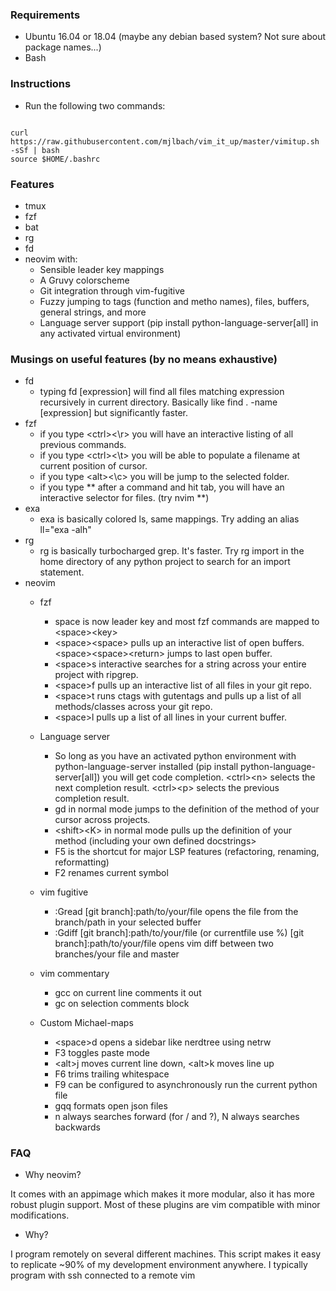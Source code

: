 ### Requirements

* Ubuntu 16.04 or 18.04 (maybe any debian based system? Not sure about package names...)
* Bash 

### Instructions
 
* Run the following two commands:

```

curl https://raw.githubusercontent.com/mjlbach/vim_it_up/master/vimitup.sh -sSf | bash 
source $HOME/.bashrc

```

### Features

* tmux
* fzf 
* bat
* rg
* fd
* neovim with:
    * Sensible leader key mappings
    * A Gruvy colorscheme
    * Git integration through vim-fugitive
    * Fuzzy jumping to tags (function and metho names), files, buffers, general strings, and more
    * Language server support (pip install python-language-server[all] in any activated virtual environment)
    
### Musings on useful features (by no means exhaustive)
* fd
    * typing fd \[expression\] will find all files matching expression recursively in current directory. Basically like find . -name \[expression\] but significantly faster.
* fzf
    * if you type \<ctrl\><\r> you will have an interactive listing of all previous commands. 
    * if you type \<ctrl\><\t> you will be able to populate a filename at current position of cursor. 
    * if you type \<alt\><\c> you will be jump to the selected folder.
    * if you type ** after a command and hit tab, you will have an interactive selector for files. (try nvim **)
* exa
    * exa is basically colored ls, same mappings. Try adding an alias ll="exa -alh"
* rg
    * rg is basically turbocharged grep. It's faster. Try rg import in the home directory of any python project to search for an import statement.
* neovim
    * fzf
        * space is now leader key and most fzf commands are mapped to \<space\>\<key\>
        * \<space\>\<space\> pulls up an interactive list of open buffers. \<space\>\<space\>\<return\> jumps to last open buffer.
        * \<space\>s interactive searches for a string across your entire project with ripgrep.
        * \<space\>f pulls up an interactive list of all files in your git repo.
        * \<space\>t runs ctags with gutentags and pulls up a list of all methods/classes across your git repo.
        * \<space\>l pulls up a list of all lines in your current buffer. 
     
     * Language server
        * So long as you have an activated python environment with python-language-server installed (pip install python-language-server[all]) you will get code completion. \<ctrl\>\<n\> selects the next completion result. \<ctrl\>\<p\> selects the previous completion result.
        * gd in normal mode jumps to the definition of the method of your cursor across projects.
        * \<shift\>\<K\> in normal mode pulls up the definition of your method (including your own defined docstrings\>
        * F5 is the shortcut for major LSP features (refactoring, renaming, reformatting)
        * F2 renames current symbol
 
   * vim fugitive
        * :Gread [git branch]:path/to/your/file opens the file from the branch/path in your selected buffer
        * :Gdiff [git branch]:path/to/your/file (or currentfile use %) [git branch]:path/to/your/file opens vim diff between two branches/your file and master
        
   * vim commentary
       * gcc on current line comments it out
       * gc on selection comments block
       
   * Custom Michael-maps
       * \<space\>d opens a sidebar like nerdtree using netrw
       * F3 toggles paste mode
       * \<alt\>j moves current line down, \<alt\>k moves line up
       * F6 trims trailing whitespace
       * F9 can be configured to asynchronously run the current python file
       * gqq formats open json files
       * n always searches forward (for / and ?), N always searches backwards
 
 
### FAQ

* Why neovim? 

It comes with an appimage which makes it more modular, also it has more robust plugin support. Most of these plugins are vim compatible with minor modifications.

* Why? 

I program remotely on several different machines. This script makes it easy to replicate ~90% of my development environment anywhere. I typically program with ssh connected to a remote  vim 
